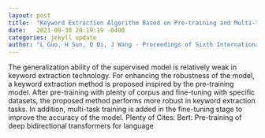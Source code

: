 ```yaml
---
layout: post
title:  "Keyword Extraction Algorithm Based on Pre-training and Multi-task Training"
date:   2021-09-30 20:19:19 -0400
categories: jekyll update
author: "L Guo, H Sun, Q Qi, J Wang - Proceedings of Sixth International Congress on , 2022"
---
```

The generalization ability of the supervised model is relatively weak in keyword extraction technology. For enhancing the robustness of the model, a keyword extraction method is proposed inspired by the pre-training model. After pre-training with plenty of corpus and fine-tuning with specific datasets, the proposed method performs more robust in keyword extraction tasks. In addition, multi-task training is added in the fine-tuning stage to improve the accuracy of the model. Plenty of Cites: Bert: Pre-training of deep bidirectional transformers for language